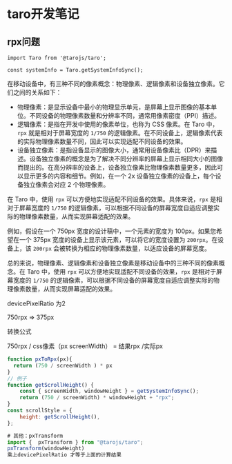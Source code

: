 # taro开发笔记



## rpx问题

```
import Taro from '@tarojs/taro';

const systemInfo = Taro.getSystemInfoSync();
```

在移动设备中，有三种不同的像素概念：物理像素、逻辑像素和设备独立像素。它们之间的关系如下：

- 物理像素：是显示设备中最小的物理显示单元，是屏幕上显示图像的基本单位。不同设备的物理像素数量和分辨率不同，通常用像素密度（PPI）描述。
- 逻辑像素：是指在开发中使用的像素单位，也称为 CSS 像素。在 Taro 中，`rpx` 就是相对于屏幕宽度的 `1/750` 的逻辑像素。在不同设备上，逻辑像素代表的实际物理像素数量不同，因此可以实现适配不同设备的效果。
- 设备独立像素：是指设备显示的图像大小，通常用设备像素比（DPR）来描述。设备独立像素的概念是为了解决不同分辨率的屏幕上显示相同大小的图像而提出的。在高分辨率的设备上，设备独立像素比物理像素数量更多，因此可以显示更多的内容和细节。例如，在一个 2x 设备独立像素的设备上，每个设备独立像素会对应 2 个物理像素。

在 Taro 中，使用 `rpx` 可以方便地实现适配不同设备的效果。具体来说，`rpx` 是相对于屏幕宽度的 `1/750` 的逻辑像素，可以根据不同设备的屏幕宽度自适应调整实际的物理像素数量，从而实现屏幕适配的效果。

例如，假设在一个 750px 宽度的设计稿中，一个元素的宽度为 100px。如果您希望在一个 375px 宽度的设备上显示该元素，可以将它的宽度设置为 `200rpx`。在设备上，该 `200rpx` 会被转换为相应的物理像素数量，以适应设备的屏幕宽度。

总的来说，物理像素、逻辑像素和设备独立像素是移动设备中的三种不同的像素概念。在 Taro 中，使用 `rpx` 可以方便地实现适配不同设备的效果，`rpx` 是相对于屏幕宽度的 `1/750` 的逻辑像素，可以根据不同设备的屏幕宽度自适应调整实际的物理像素数量，从而实现屏幕适配的效果。



devicePixelRatio 为2 

750rpx => 375px

转换公式

750rpx / css像素（px screenWidth） =  结果rpx /实际px

```javascript
function pxToRpx(px){
  return (750 / screenWidth ) * px
}
// 例子
function getScrollHeight() {
    const { screenWidth, windowHeight } = getSystemInfoSync();
    return (750 / screenWidth) * windowHeight + "rpx";
}
const scrollStyle = {
    height: getScrollHeight(),
};

# 其他：pxTransform
import {  pxTransform } from "@tarojs/taro";
pxTransform(windowHeight)
乘上devicePixelRatio 才等于上面的计算结果
```

### 





